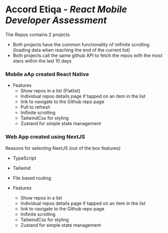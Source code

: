 # Accord Etiqa - *React Mobile Developer Assessment*



The Repos contains 2 projects
- Both projects have the common functionality of inifinite scrolling (loading data when reaching the end of the current list)
- Both projects call the same github API to fetch the repos with the most stars within the last 10 days 


### Mobile aAp created React Native
- Features
  - Show repos in a list (Flatlist)
  - Individual repos details page if tapped on an item in the list
  - link to navigate to the Github repo page
  - Pull to refresh
  - Inifinite scrolling
  - TailwindCss for styling
  - Zustand for simple state management

### Web App created using NextJS

Reasons for selecting NextJS (out of the box features)
- TypeScript 
- Tailwind
- File based routing

- Features
  - Show repos in a list
  - Individual repos details page if tapped on an item in the list
  - link to navigate to the Github repo page
  - Inifinite scrolling
  - TailwindCss for styling
  - Zustand for simple state management


